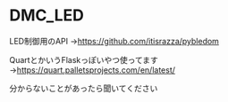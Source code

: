 # DMC_LED

LED制御用のAPI
→https://github.com/itisrazza/pybledom

QuartとかいうFlaskっぽいやつ使ってます
→https://quart.palletsprojects.com/en/latest/

分からないことがあったら聞いてください
